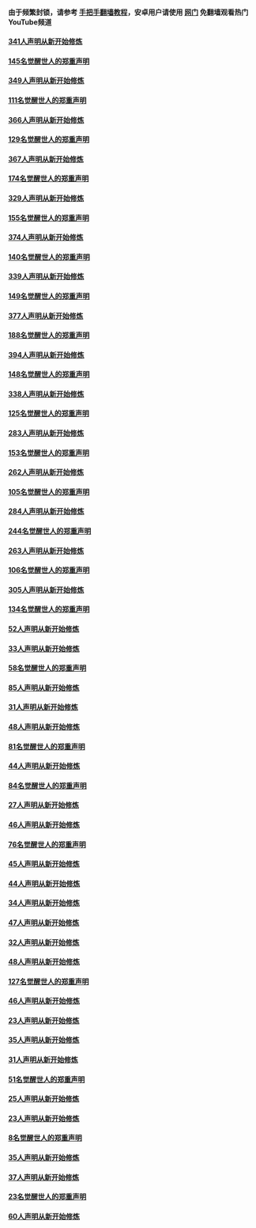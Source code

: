 #### 由于频繁封锁，请参考 [手把手翻墙教程](https://github.com/gfw-breaker/guides/wiki/)，安卓用户请使用 [网门](https://github.com/gfw-breaker/nogfw/blob/master/dl.md?t=06271301) 免翻墙观看热门YouTube频道 

#### [341人声明从新开始修炼](../pages/91/427255.md?t=06271301) 

#### [145名觉醒世人的郑重声明](../pages/91/427254.md?t=06271301) 

#### [349人声明从新开始修炼](../pages/91/426969.md?t=06271301) 

#### [111名觉醒世人的郑重声明](../pages/91/426968.md?t=06271301) 

#### [366人声明从新开始修炼](../pages/91/426737.md?t=06271301) 

#### [129名觉醒世人的郑重声明](../pages/91/426736.md?t=06271301) 

#### [367人声明从新开始修炼](../pages/91/426421.md?t=06271301) 

#### [174名觉醒世人的郑重声明](../pages/91/426420.md?t=06271301) 

#### [329人声明从新开始修炼](../pages/91/426139.md?t=06271301) 

#### [155名觉醒世人的郑重声明](../pages/91/426138.md?t=06271301) 

#### [374人声明从新开始修炼](../pages/91/425811.md?t=06271301) 

#### [140名觉醒世人的郑重声明](../pages/91/425810.md?t=06271301) 

#### [339人声明从新开始修炼](../pages/91/425690.md?t=06271301) 

#### [149名觉醒世人的郑重声明](../pages/91/425689.md?t=06271301) 

#### [377人声明从新开始修炼](../pages/91/424867.md?t=06271301) 

#### [188名觉醒世人的郑重声明](../pages/91/424866.md?t=06271301) 

#### [394人声明从新开始修炼](../pages/91/423914.md?t=06271301) 

#### [148名觉醒世人的郑重声明](../pages/91/423913.md?t=06271301) 

#### [338人声明从新开始修炼](../pages/91/423540.md?t=06271301) 

#### [125名觉醒世人的郑重声明](../pages/91/423539.md?t=06271301) 

#### [283人声明从新开始修炼](../pages/91/423296.md?t=06271301) 

#### [153名觉醒世人的郑重声明](../pages/91/423295.md?t=06271301) 

#### [262人声明从新开始修炼](../pages/91/423004.md?t=06271301) 

#### [105名觉醒世人的郑重声明](../pages/91/423003.md?t=06271301) 

#### [284人声明从新开始修炼](../pages/91/422707.md?t=06271301) 

#### [244名觉醒世人的郑重声明](../pages/91/422706.md?t=06271301) 

#### [263人声明从新开始修炼](../pages/91/422553.md?t=06271301) 

#### [106名觉醒世人的郑重声明](../pages/91/422552.md?t=06271301) 

#### [305人声明从新开始修炼](../pages/91/422153.md?t=06271301) 

#### [134名觉醒世人的郑重声明](../pages/91/422152.md?t=06271301) 

#### [52人声明从新开始修炼](../pages/91/421846.md?t=06271301) 

#### [33人声明从新开始修炼](../pages/91/421804.md?t=06271301) 

#### [58名觉醒世人的郑重声明](../pages/91/421845.md?t=06271301) 

#### [85人声明从新开始修炼](../pages/91/421769.md?t=06271301) 

#### [31人声明从新开始修炼](../pages/91/421763.md?t=06271301) 

#### [48人声明从新开始修炼](../pages/91/421605.md?t=06271301) 

#### [81名觉醒世人的郑重声明](../pages/91/421656.md?t=06271301) 

#### [44人声明从新开始修炼](../pages/91/421544.md?t=06271301) 

#### [84名觉醒世人的郑重声明](../pages/91/421543.md?t=06271301) 

#### [27人声明从新开始修炼](../pages/91/421465.md?t=06271301) 

#### [46人声明从新开始修炼](../pages/91/421454.md?t=06271301) 

#### [76名觉醒世人的郑重声明](../pages/91/421453.md?t=06271301) 

#### [45人声明从新开始修炼](../pages/91/421452.md?t=06271301) 

#### [44人声明从新开始修炼](../pages/91/421422.md?t=06271301) 

#### [34人声明从新开始修炼](../pages/91/421322.md?t=06271301) 

#### [47人声明从新开始修炼](../pages/91/421264.md?t=06271301) 

#### [32人声明从新开始修炼](../pages/91/421225.md?t=06271301) 

#### [48人声明从新开始修炼](../pages/91/421202.md?t=06271301) 

#### [127名觉醒世人的郑重声明](../pages/91/421224.md?t=06271301) 

#### [46人声明从新开始修炼](../pages/91/421203.md?t=06271301) 

#### [23人声明从新开始修炼](../pages/91/421138.md?t=06271301) 

#### [35人声明从新开始修炼](../pages/91/421122.md?t=06271301) 

#### [31人声明从新开始修炼](../pages/91/421081.md?t=06271301) 

#### [51名觉醒世人的郑重声明](../pages/91/421080.md?t=06271301) 

#### [25人声明从新开始修炼](../pages/91/421020.md?t=06271301) 

#### [23人声明从新开始修炼](../pages/91/420884.md?t=06271301) 

#### [8名觉醒世人的郑重声明](../pages/91/420883.md?t=06271301) 

#### [35人声明从新开始修炼](../pages/91/420809.md?t=06271301) 

#### [37人声明从新开始修炼](../pages/91/420766.md?t=06271301) 

#### [23名觉醒世人的郑重声明](../pages/91/420765.md?t=06271301) 

#### [60人声明从新开始修炼](../pages/91/420727.md?t=06271301) 

